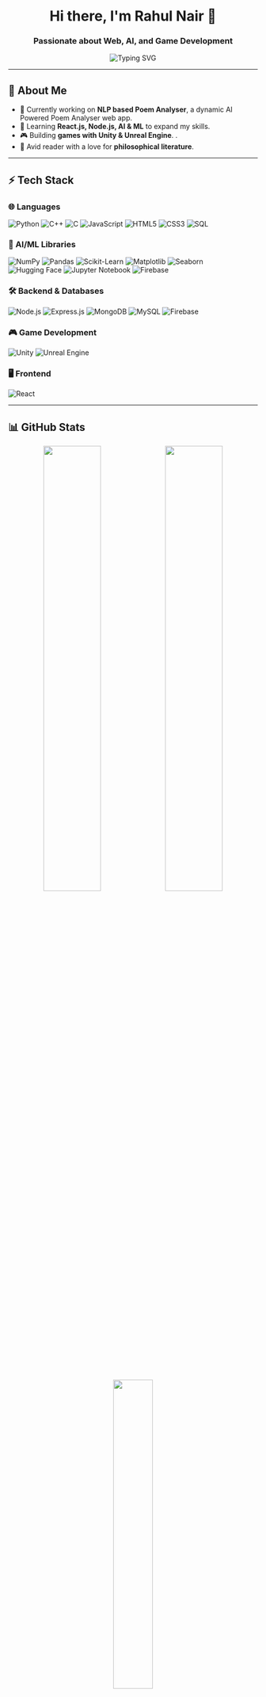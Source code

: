 <h1 align="center">Hi there, I'm Rahul Nair 👋</h1>
<h3 align="center">Passionate about Web, AI, and Game Development</h3>

<p align="center">
  <img src="https://readme-typing-svg.demolab.com?font=Fira+Code&size=20&pause=1000&color=00FF00&center=true&vCenter=true&width=435&lines=Passionate+Developer+%7C+Game+Creator;Full-Stack+%7C+MERN+%7C+Unity+%7C+C%23;Always+Learning+New+Techs;" alt="Typing SVG" />
</p>

---

## 🚀 About Me  

- 🔭 Currently working on **NLP based Poem Analyser**, a dynamic AI Powered Poem Analyser web app.  
- 🌱 Learning **React.js, Node.js, AI & ML** to expand my skills.  
- 🎮 Building **games with Unity & Unreal Engine**.  .  
- 📖 Avid reader with a love for **philosophical literature**.  

---

## ⚡ Tech Stack  

### **🌐 Languages**
![Python](https://img.shields.io/badge/-Python-3776AB?style=flat&logo=python&logoColor=white)
![C++](https://img.shields.io/badge/-C++-00599C?style=flat&logo=c%2B%2B&logoColor=white)
![C](https://img.shields.io/badge/-C-00599C?style=flat&logo=c&logoColor=white)
![JavaScript](https://img.shields.io/badge/-JavaScript-F7DF1E?style=flat&logo=javascript&logoColor=black)
![HTML5](https://img.shields.io/badge/-HTML5-E34F26?style=flat&logo=html5&logoColor=white)
![CSS3](https://img.shields.io/badge/-CSS3-1572B6?style=flat&logo=css3&logoColor=white)
![SQL](https://img.shields.io/badge/-SQL-4479A1?style=flat&logo=mysql&logoColor=white)

### **🧠 AI/ML Libraries**
![NumPy](https://img.shields.io/badge/-NumPy-ff6f61?style=flat&logo=numpy&logoColor=white)
![Pandas](https://img.shields.io/badge/-Pandas-34b7f1?style=flat&logo=pandas&logoColor=white)
![Scikit-Learn](https://img.shields.io/badge/-Scikit%20Learn-0f7b5e?style=flat&logo=scikitlearn&logoColor=white)
![Matplotlib](https://img.shields.io/badge/-Matplotlib-4e73df?style=flat&logo=matplotlib&logoColor=white)
![Seaborn](https://img.shields.io/badge/-Seaborn-76b041?style=flat&logo=seaborn&logoColor=white)
![Hugging Face](https://img.shields.io/badge/-Hugging%20Face-dc6e87?style=flat&logo=huggingface&logoColor=white)
![Jupyter Notebook](https://img.shields.io/badge/-Jupyter-f1c40f?style=flat&logo=jupyter&logoColor=white)
![Firebase](https://img.shields.io/badge/-Firebase-fcbf49?style=flat&logo=firebase&logoColor=white)


### **🛠️ Backend & Databases**
![Node.js](https://img.shields.io/badge/-Node.js-339933?style=flat&logo=node.js&logoColor=white)
![Express.js](https://img.shields.io/badge/-Express.js-000000?style=flat&logo=express&logoColor=white)
![MongoDB](https://img.shields.io/badge/-MongoDB-47A248?style=flat&logo=mongodb&logoColor=white)
![MySQL](https://img.shields.io/badge/-MySQL-4479A1?style=flat&logo=mysql&logoColor=white)
![Firebase](https://img.shields.io/badge/-Firebase-FFCA28?style=flat&logo=firebase&logoColor=black)

### **🎮 Game Development**
![Unity](https://img.shields.io/badge/-Unity-009C7F?style=flat&logo=unity&logoColor=white)
![Unreal Engine](https://img.shields.io/badge/-Unreal%20Engine-4B6C7C?style=flat&logo=unrealengine&logoColor=white)


### **🖥️ Frontend**
![React](https://img.shields.io/badge/-React-61DAFB?style=flat&logo=react&logoColor=black)

---

## 📊 GitHub Stats  

<p align="center">
  <img src="https://github-readme-stats.vercel.app/api?username=RahulNair2004&show_icons=true&theme=tokyonight&count_private=true" width="48%" />
  <img src="https://github-readme-streak-stats.herokuapp.com/?user=RahulNair2004&theme=tokyonight" width="48%" />
</p>

<p align="center">
  <img src="https://github-readme-stats.vercel.app/api/top-langs/?username=RahulNair2004&layout=compact&theme=tokyonight" width="40%" />
</p>

---

## 🏆 GitHub Achievements  

<p align="center">
  <img src="https://github-profile-trophy.vercel.app/?username=RahulNair2004&theme=onedark&no-frame=true&margin-w=15&column=5" />
</p>

---

## 🎯 Connect with Me  

<p align="center">
  <a href="https://www.linkedin.com/in/RahulNair2004/">
    <img src="https://img.shields.io/badge/-LinkedIn-blue?style=flat-square&logo=linkedin" />
  </a>
  <a href="https://twitter.com/RahulNair2004">
    <img src="https://img.shields.io/badge/-Twitter-1DA1F2?style=flat-square&logo=twitter" />
  </a>
  <a href="https://yourportfolio.com">
    <img src="https://img.shields.io/badge/-Portfolio-black?style=flat-square&logo=react" />
  </a>
</p>
